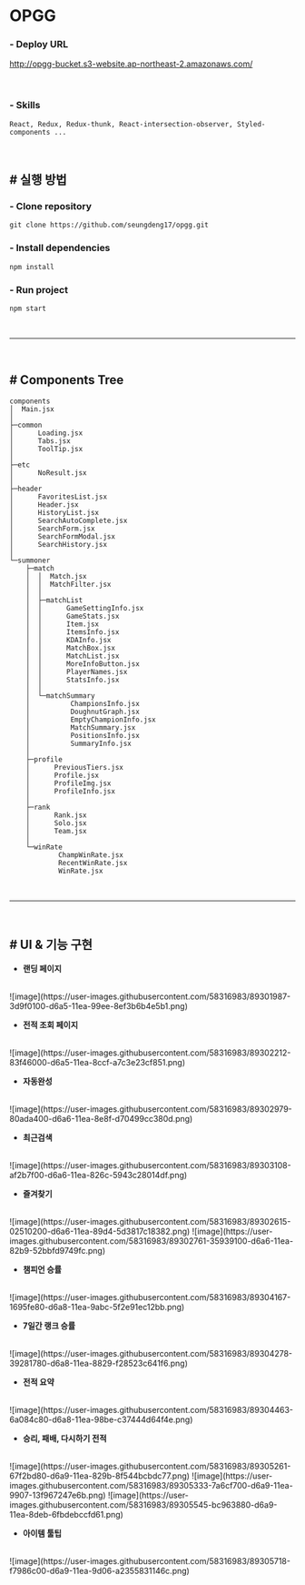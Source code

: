 # OPGG

### - Deploy URL
http://opgg-bucket.s3-website.ap-northeast-2.amazonaws.com/

<br>

### - Skills
```
React, Redux, Redux-thunk, React-intersection-observer, Styled-components ...
```

<br>

## # 실행 방법

### - Clone repository
```
git clone https://github.com/seungdeng17/opgg.git
```

### - Install dependencies
```
npm install
```

### - Run project
```
npm start
```

<br>

<hr>

<br>

## # Components Tree

```
components
│  Main.jsx
│
├─common
│      Loading.jsx
│      Tabs.jsx
│      ToolTip.jsx
│
├─etc
│      NoResult.jsx
│
├─header
│      FavoritesList.jsx
│      Header.jsx
│      HistoryList.jsx
│      SearchAutoComplete.jsx
│      SearchForm.jsx
│      SearchFormModal.jsx
│      SearchHistory.jsx
│
└─summoner
    ├─match
    │  │  Match.jsx
    │  │  MatchFilter.jsx
    │  │
    │  ├─matchList
    │  │      GameSettingInfo.jsx
    │  │      GameStats.jsx
    │  │      Item.jsx
    │  │      ItemsInfo.jsx
    │  │      KDAInfo.jsx
    │  │      MatchBox.jsx
    │  │      MatchList.jsx
    │  │      MoreInfoButton.jsx
    │  │      PlayerNames.jsx
    │  │      StatsInfo.jsx
    │  │
    │  └─matchSummary
    │          ChampionsInfo.jsx
    │          DoughnutGraph.jsx
    │          EmptyChampionInfo.jsx
    │          MatchSummary.jsx
    │          PositionsInfo.jsx
    │          SummaryInfo.jsx
    │
    ├─profile
    │      PreviousTiers.jsx
    │      Profile.jsx
    │      ProfileImg.jsx
    │      ProfileInfo.jsx
    │
    ├─rank
    │      Rank.jsx
    │      Solo.jsx
    │      Team.jsx
    │
    └─winRate
            ChampWinRate.jsx
            RecentWinRate.jsx
            WinRate.jsx
```

<br>

<hr>

<br>

## # UI & 기능 구현

- **랜딩 페이지**
<br>
![image](https://user-images.githubusercontent.com/58316983/89301987-3d9f0100-d6a5-11ea-99ee-8ef3b6b4e5b1.png)

<br>

- **전적 조회 페이지**
<br>
![image](https://user-images.githubusercontent.com/58316983/89302212-83f46000-d6a5-11ea-8ccf-a7c3e23cf851.png)

<br>

- **자동완성**
<br>
![image](https://user-images.githubusercontent.com/58316983/89302979-80ada400-d6a6-11ea-8e8f-d70499cc380d.png)

<br>

- **최근검색**
<br>
![image](https://user-images.githubusercontent.com/58316983/89303108-af2b7f00-d6a6-11ea-826c-5943c28014df.png)

<br>

- **즐겨찾기**
<br>
![image](https://user-images.githubusercontent.com/58316983/89302615-02510200-d6a6-11ea-89d4-5d3817c18382.png)
![image](https://user-images.githubusercontent.com/58316983/89302761-35939100-d6a6-11ea-82b9-52bbfd9749fc.png)

<br>

- **챔피언 승률**
<br>
![image](https://user-images.githubusercontent.com/58316983/89304167-1695fe80-d6a8-11ea-9abc-5f2e91ec12bb.png)

<br>

- **7일간 랭크 승률**
<br>
![image](https://user-images.githubusercontent.com/58316983/89304278-39281780-d6a8-11ea-8829-f28523c641f6.png)

<br>

- **전적 요약**
<br>
![image](https://user-images.githubusercontent.com/58316983/89304463-6a084c80-d6a8-11ea-98be-c37444d64f4e.png)

<br>

- **승리, 패배, 다시하기 전적**
<br>
![image](https://user-images.githubusercontent.com/58316983/89305261-67f2bd80-d6a9-11ea-829b-8f544bcbdc77.png)
![image](https://user-images.githubusercontent.com/58316983/89305333-7a6cf700-d6a9-11ea-9907-13f967247e6b.png)
![image](https://user-images.githubusercontent.com/58316983/89305545-bc963880-d6a9-11ea-8deb-6fbdebccfd61.png)

<br>

- **아이템 툴팁**
<br>
![image](https://user-images.githubusercontent.com/58316983/89305718-f7986c00-d6a9-11ea-9d06-a2355831146c.png)

<br>
